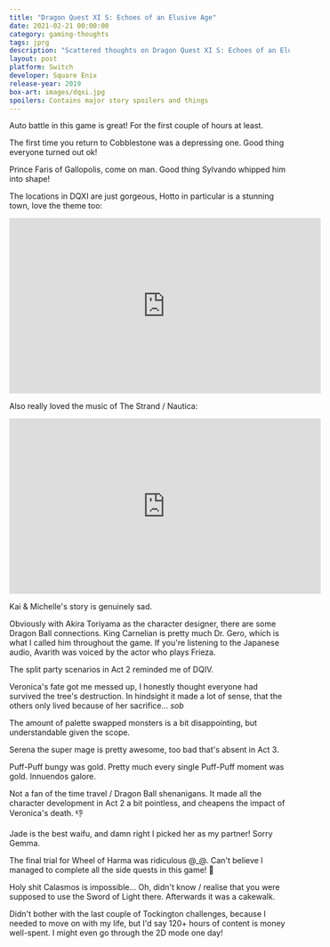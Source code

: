 ```yaml
---
title: "Dragon Quest XI S: Echoes of an Elusive Age"
date: 2021-02-21 00:00:00
category: gaming-thoughts
tags: jprg
description: "Scattered thoughts on Dragon Quest XI S: Echoes of an Elusive Age"
layout: post
platform: Switch
developer: Square Enix
release-year: 2019
box-art: images/dqxi.jpg
spoilers: Contains major story spoilers and things
---
```

Auto battle in this game is great! For the first couple of hours at least.

The first time you return to Cobblestone was a depressing one. Good thing everyone turned out ok!

Prince Faris of Gallopolis, come on man. Good thing Sylvando whipped him into shape!

The locations in DQXI are just gorgeous, Hotto in particular is a stunning town, love the theme too:

<div class="content-container">
<iframe width="560" height="315" src="https://www.youtube.com/embed/EWBc5Wp9gYM" title="YouTube video player" frameborder="0" allow="accelerometer; autoplay; clipboard-write; encrypted-media; gyroscope; picture-in-picture" allowfullscreen></iframe>
</div>

Also really loved the music of The Strand / Nautica:

<div class="content-container">
<iframe width="560" height="315" src="https://www.youtube.com/embed/MZ9cN2g1OT8" title="YouTube video player" frameborder="0" allow="accelerometer; autoplay; clipboard-write; encrypted-media; gyroscope; picture-in-picture" allowfullscreen></iframe>
</div>

Kai & Michelle's story is genuinely sad.

Obviously with Akira Toriyama as the character designer, there are some Dragon Ball connections. King Carnelian is pretty much Dr. Gero, which is what I called him throughout the game. If you're listening to the Japanese audio, Avarith was voiced by the actor who plays Frieza.

The split party scenarios in Act 2 reminded me of DQIV.

Veronica's fate got me messed up, I honestly thought everyone had survived the tree's destruction. In hindsight it made a lot of sense, that the others only lived because of her sacrifice... *sob*

The amount of palette swapped monsters is a bit disappointing, but understandable given the scope.

Serena the super mage is pretty awesome, too bad that's absent in Act 3.

Puff-Puff bungy was gold. Pretty much every single Puff-Puff moment was gold. Innuendos galore.

Not a fan of the time travel / Dragon Ball shenanigans. It made all the character development in Act 2 a bit pointless, and cheapens the impact of Veronica's death. 👎

Jade is the best waifu, and damn right I picked her as my partner! Sorry Gemma.

The final trial for Wheel of Harma was ridiculous @_@. Can't believe I managed to complete all the side quests in this game! 🎉

Holy shit Calasmos is impossible... Oh, didn't know / realise that you were supposed to use the Sword of Light there. Afterwards it was a cakewalk.

Didn't bother with the last couple of Tockington challenges, because I needed to move on with my life, but I'd say 120+ hours of content is money well-spent. I might even go through the 2D mode one day!
